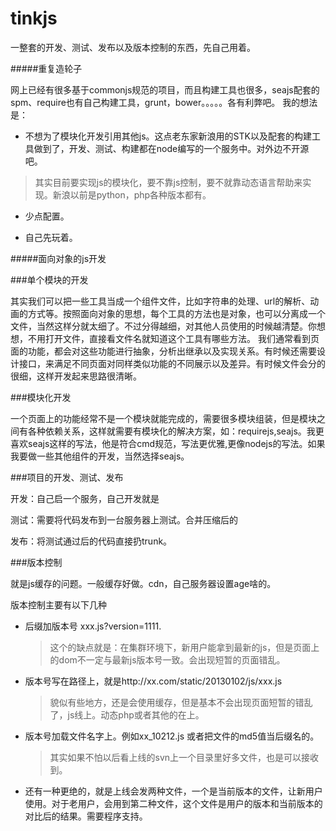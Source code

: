 tinkjs
====

一整套的开发、测试、发布以及版本控制的东西，先自己用着。

#####重复造轮子

网上已经有很多基于commonjs规范的项目，而且构建工具也很多，seajs配套的spm、require也有自己构建工具，grunt，bower。。。。。各有利弊吧。
我的想法是：

+ 不想为了模块化开发引用其他js。这点老东家新浪用的STK以及配套的构建工具做到了，开发、测试、构建都在node编写的一个服务中。对外边不开源吧。

>其实目前要实现js的模块化，要不靠js控制，要不就靠动态语言帮助来实现。新浪以前是python，php各种版本都有。

+ 少点配置。

+ 自己先玩着。

#####面向对象的js开发

###单个模块的开发

其实我们可以把一些工具当成一个组件文件，比如字符串的处理、url的解析、动画的方式等。按照面向对象的思想，每个工具的方法也是对象，也可以分离成一个文件，当然这样分就太细了。不过分得越细，对其他人员使用的时候越清楚。你想想，不用打开文件，直接看文件名就知道这个工具有哪些方法。
我们通常看到页面的功能，都会对这些功能进行抽象，分析出继承以及实现关系。有时候还需要设计接口，来满足不同页面对同样类似功能的不同展示以及差异。有时候文件会分的很细，这样开发起来思路很清晰。

###模块化开发
	
  一个页面上的功能经常不是一个模块就能完成的，需要很多模块组装，但是模块之间有各种依赖关系，这样就需要有模块化的解决方案，如：requirejs,seajs。我更喜欢seajs这样的写法，他是符合cmd规范，写法更优雅,更像nodejs的写法。如果我要做一些其他组件的开发，当然选择seajs。

###项目的开发、测试、发布

开发：自己启一个服务，自己开发就是

测试：需要将代码发布到一台服务器上测试。合并压缩后的

发布：将测试通过后的代码直接扔trunk。


###版本控制

就是js缓存的问题。一般缓存好做。cdn，自己服务器设置age啥的。

版本控制主要有以下几种

+ 后缀加版本号 xxx.js?version=1111.
	> 这个的缺点就是：在集群环境下，新用户能拿到最新的js，但是页面上的dom不一定与最新js版本号一致。会出现短暂的页面错乱。
+ 版本号写在路径上，就是http://xx.com/static/20130102/js/xxx.js
	> 貌似有些地方，还是会使用缓存，但是基本不会出现页面短暂的错乱了，js线上。动态php或者其他的在上。
+ 版本号加载文件名字上。例如xx_10212.js 或者把文件的md5值当后缀名的。
	> 其实如果不怕以后看上线的svn上一个目录里好多文件，也是可以接收到。
+ 还有一种更绝的，就是上线会发两种文件，一个是当前版本的文件，让新用户使用。对于老用户，会用到第二种文件，这个文件是用户的版本和当前版本的对比后的结果。需要程序支持。
